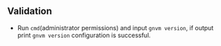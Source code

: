 Validation
---
* Run `cmd`(administrator permissions) and input `gnvm version`, if output print `gnvm version` configuration is successful.